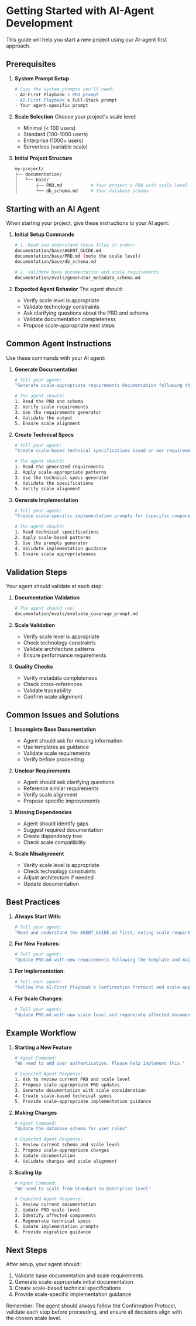 # Getting Started with AI-Agent Development

This guide will help you start a new project using our AI-agent first approach.

## Prerequisites

1. **System Prompt Setup**
   ```bash
   # Copy the system prompts you'll need:
   - AI-First Playbook's PRD prompt
   - AI-First Playbook's Full-Stack prompt
   - Your agent-specific prompt
   ```

2. **Scale Selection**
   Choose your project's scale level:
   - Minimal (< 100 users)
   - Standard (100-1000 users)
   - Enterprise (1000+ users)
   - Serverless (variable scale)

3. **Initial Project Structure**
   ```bash
   my-project/
   ├── documentation/
   │   └── base/
   │       ├── PRD.md           # Your project's PRD with scale level
   │       └── db_schema.md     # Your database schema
   ```

## Starting with an AI Agent

When starting your project, give these instructions to your AI agent:

1. **Initial Setup Commands**
   ```bash
   # 1. Read and understand these files in order:
   documentation/base/AGENT_GUIDE.md
   documentation/base/PRD.md (note the scale level)
   documentation/base/db_schema.md

   # 2. Validate base documentation and scale requirements
   documentation/evals/generator_metadata_schema.md
   ```

2. **Expected Agent Behavior**
   The agent should:
   - Verify scale level is appropriate
   - Validate technology constraints
   - Ask clarifying questions about the PRD and schema
   - Validate documentation completeness
   - Propose scale-appropriate next steps

## Common Agent Instructions

Use these commands with your AI agent:

1. **Generate Documentation**
   ```bash
   # Tell your agent:
   "Generate scale-appropriate requirements documentation following the templates and guidelines"
   
   # The agent should:
   1. Read the PRD and schema
   2. Verify scale requirements
   3. Use the requirements generator
   4. Validate the output
   5. Ensure scale alignment
   ```

2. **Create Technical Specs**
   ```bash
   # Tell your agent:
   "Create scale-based technical specifications based on our requirements"
   
   # The agent should:
   1. Read the generated requirements
   2. Apply scale-appropriate patterns
   3. Use the technical specs generator
   4. Validate the specifications
   5. Verify scale alignment
   ```

3. **Generate Implementation**
   ```bash
   # Tell your agent:
   "Create scale-specific implementation prompts for [specific component]"
   
   # The agent should:
   1. Read technical specifications
   2. Apply scale-based patterns
   3. Use the prompts generator
   4. Validate implementation guidance
   5. Ensure scale appropriateness
   ```

## Validation Steps

Your agent should validate at each step:

1. **Documentation Validation**
   ```bash
   # The agent should run:
   documentation/evals/evaluate_coverage_prompt.md
   ```

2. **Scale Validation**
   - Verify scale level is appropriate
   - Check technology constraints
   - Validate architecture patterns
   - Ensure performance requirements

3. **Quality Checks**
   - Verify metadata completeness
   - Check cross-references
   - Validate traceability
   - Confirm scale alignment

## Common Issues and Solutions

1. **Incomplete Base Documentation**
   - Agent should ask for missing information
   - Use templates as guidance
   - Validate scale requirements
   - Verify before proceeding

2. **Unclear Requirements**
   - Agent should ask clarifying questions
   - Reference similar requirements
   - Verify scale alignment
   - Propose specific improvements

3. **Missing Dependencies**
   - Agent should identify gaps
   - Suggest required documentation
   - Create dependency tree
   - Check scale compatibility

4. **Scale Misalignment**
   - Verify scale level is appropriate
   - Check technology constraints
   - Adjust architecture if needed
   - Update documentation

## Best Practices

1. **Always Start With**:
   ```bash
   # Tell your agent:
   "Read and understand the AGENT_GUIDE.md first, noting scale requirements"
   ```

2. **For New Features**:
   ```bash
   # Tell your agent:
   "Update PRD.md with new requirements following the template and maintaining scale alignment"
   ```

3. **For Implementation**:
   ```bash
   # Tell your agent:
   "Follow the AI-First Playbook's Confirmation Protocol and scale-appropriate patterns"
   ```

4. **For Scale Changes**:
   ```bash
   # Tell your agent:
   "Update PRD.md with new scale level and regenerate affected documentation"
   ```

## Example Workflow

1. **Starting a New Feature**
   ```bash
   # Agent Command:
   "We need to add user authentication. Please help implement this."

   # Expected Agent Response:
   1. Ask to review current PRD and scale level
   2. Propose scale-appropriate PRD updates
   3. Generate documentation with scale consideration
   4. Create scale-based technical specs
   5. Provide scale-appropriate implementation guidance
   ```

2. **Making Changes**
   ```bash
   # Agent Command:
   "Update the database schema for user roles"

   # Expected Agent Response:
   1. Review current schema and scale level
   2. Propose scale-appropriate changes
   3. Update documentation
   4. Validate changes and scale alignment
   ```

3. **Scaling Up**
   ```bash
   # Agent Command:
   "We need to scale from Standard to Enterprise level"

   # Expected Agent Response:
   1. Review current documentation
   2. Update PRD scale level
   3. Identify affected components
   4. Regenerate technical specs
   5. Update implementation prompts
   6. Provide migration guidance
   ```

## Next Steps

After setup, your agent should:
1. Validate base documentation and scale requirements
2. Generate scale-appropriate initial documentation
3. Create scale-based technical specifications
4. Provide scale-specific implementation guidance

Remember: The agent should always follow the Confirmation Protocol, validate each step before proceeding, and ensure all decisions align with the chosen scale level. 